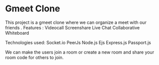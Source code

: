 # Gmeet Clone

This project is a gmeet clone where we can organize a meet with our friends .
Features :
 Videocall
 Screenshare
 Live Chat
 Collaborative Whiteboard

Technologies used:
 Socket.io
 PeerJs
 Node.js
 Ejs
 Express.js
 Passport.js

We can make the users join a room or create a new room and share your room code for others to join.
